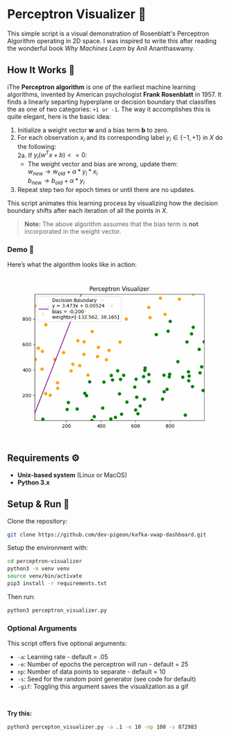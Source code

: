 # Perceptron Visualizer 🔮

This simple script is a visual demonstration of Rosenblatt's Perceptron Algorithm operating in 2D space. I was inspired to write this after reading the wonderful book _Why Machines Learn_ by Anil Ananthaswamy.

## How It Works 🧠

iThe **Perceptron algorithm** is one of the earliest machine learning algorithms, invented by American psychologist **Frank Rosenblatt** in 1957. It finds a linearly separting hyperplane or decision boundary that classifies the as one of two categories: `+1 or -1`. The way it accomplishes this is quite elegant, here is the basic idea: <br>

1. Initialize a weight vector **w** and a bias term **b** to zero. <br>
2. For each observation $x_i$ and its corresponding label $y_i \in \{-1, +1\}$ in $X$ do the following: <br>
   2a. If $y_i(w^Tx + b) <= 0$: <br>
   - The weight vector and bias are wrong, update them: <br>
     $w_{new} \rightarrow w_{old} + \alpha*y_i*x_i$ <br>
     $b_{new} \rightarrow b_{old} + \alpha*y_i$
3. Repeat step two for epoch times or until there are no updates.

This script animates this learning process by visualizing how the decision boundary shifts after each iteration of all the points in $X$.

> **Note:** The above algorithm assumes that the bias term is **not** incorporated in the weight vector.

### Demo 🎥

Here’s what the algorithm looks like in action:

![Perceptron Animation](perceptron.gif)

## Requirements ⚙️

- **Unix-based system** (Linux or MacOS)
- **Python 3.x**

## Setup & Run 🚀

Clone the repository: <br>

```bash
git clone https://github.com/dev-pigeon/kafka-vwap-dashboard.git
```

Setup the environment with:

```bash
cd perceptron-visualizer
python3 -m venv venv
source venv/bin/activate
pip3 install -r requirements.txt
```

Then run:

```bash
python3 perceptron_visualizer.py
```

### Optional Arguments

This script offers five optional arguments:

- `-a`: Learning rate - default = .05
- `-e`: Number of epochs the perceptron will run - default = 25
- `np`: Number of data points to separate - default = 10
- `-s`: Seed for the random point generator (see code for default)
- `-gif`: Toggling this argument saves the visualization as a gif

<br>

**Try this:**<br>

```bash
python3 percepton_visualizer.py -a .1 -e 10 -np 100 -s 872983
```
